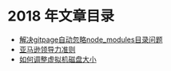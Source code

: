 # 2018 年文章目录

* [解决gitpage自动忽略node_modules目录问题](/blog/2018/02/解决gitpage自动忽略node_modules目录问题.md)
* [亚马逊领导力准则](/blog/2018/05/亚马逊领导力准则.md)
* [如何调整虚拟机磁盘大小](/blog/2018/09/如何调整虚拟机磁盘大小.md)
